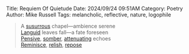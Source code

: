 Title: Requiem Of Quietude
Date: 2024/09/24 09:51AM
Category: Poetry
Author: Mike Russell
Tags: melancholic, reflective, nature, logophile

> A [susurrous](https://www.merriam-webster.com/dictionary/susurrous) chapel—ambience serene<br>
> [Languid](https://www.merriam-webster.com/dictionary/Languid) leaves fall—a fate foreseen<br>
> [Pensive](https://www.merriam-webster.com/dictionary/Pensive), [somber](https://www.merriam-webster.com/dictionary/somber), [attenuating](https://www.merriam-webster.com/dictionary/attenuating) echoes<br>
> [Reminisce](https://www.merriam-webster.com/dictionary/Reminisce), [relish](https://www.merriam-webster.com/dictionary/relish), [repose](https://www.merriam-webster.com/dictionary/repose)